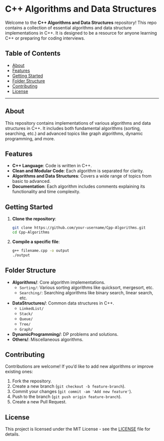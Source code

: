 # C++ Algorithms and Data Structures

Welcome to the **C++ Algorithms and Data Structures** repository! This repo contains a collection of essential algorithms and data structure implementations in C++. It is designed to be a resource for anyone learning C++ or preparing for coding interviews.

## Table of Contents

- [About](#about)
- [Features](#features)
- [Getting Started](#getting-started)
- [Folder Structure](#folder-structure)
- [Contributing](#contributing)
- [License](#license)

---

## About

This repository contains implementations of various algorithms and data structures in C++. It includes both fundamental algorithms (sorting, searching, etc.) and advanced topics like graph algorithms, dynamic programming, and more. 

## Features

- **C++ Language**: Code is written in C++.
- **Clean and Modular Code**: Each algorithm is separated for clarity.
- **Algorithms and Data Structures**: Covers a wide range of topics from basic to advanced.
- **Documentation**: Each algorithm includes comments explaining its functionality and time complexity.

## Getting Started

1. **Clone the repository**:

    ```bash
    git clone https://github.com/your-username/Cpp-Algorithms.git
    cd Cpp-Algorithms
    ```

2. **Compile a specific file**:

    ```bash
    g++ filename.cpp -o output
    ./output
    ```

## Folder Structure

- **Algorithms/**: Core algorithm implementations.
    - `Sorting/`: Various sorting algorithms like quicksort, mergesort, etc.
    - `Searching/`: Searching algorithms like binary search, linear search, etc.
- **DataStructures/**: Common data structures in C++.
    - `LinkedList/`
    - `Stack/`
    - `Queue/`
    - `Tree/`
    - `Graph/`
- **DynamicProgramming/**: DP problems and solutions.
- **Others/**: Miscellaneous algorithms.

## Contributing

Contributions are welcome! If you’d like to add new algorithms or improve existing ones:

1. Fork the repository.
2. Create a new branch (`git checkout -b feature-branch`).
3. Commit your changes (`git commit -am 'Add new feature'`).
4. Push to the branch (`git push origin feature-branch`).
5. Create a new Pull Request.

## License

This project is licensed under the MIT License - see the [LICENSE](LICENSE) file for details.
